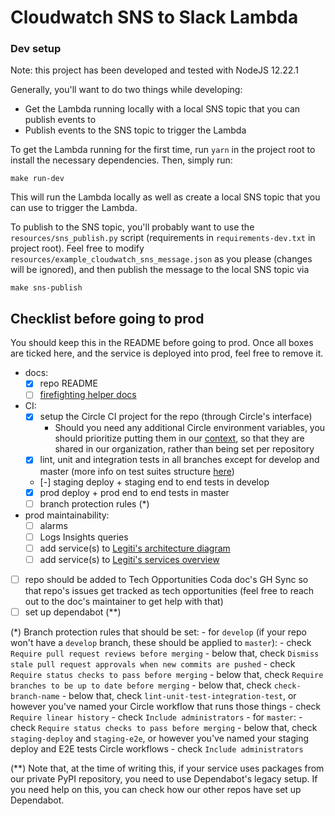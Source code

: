 # Cloudwatch SNS to Slack Lambda

### Dev setup
Note: this project has been developed and tested with NodeJS 12.22.1

Generally, you'll want to do two things while developing:
- Get the Lambda running locally with a local SNS topic that you can publish events to
- Publish events to the SNS topic to trigger the Lambda

To get the Lambda running for the first time, run `yarn` in the project root to install the necessary dependencies. Then, simply run:
```
make run-dev
```

This will run the Lambda locally as well as create a local SNS topic that you can use to trigger the Lambda.

To publish to the SNS topic, you'll probably want to use the `resources/sns_publish.py` script (requirements in `requirements-dev.txt` in project root). Feel free to modify `resources/example_cloudwatch_sns_message.json` as you please (changes will be ignored), and then publish the message to the local SNS topic via
```
make sns-publish
```

## Checklist before going to prod

You should keep this in the README before going to prod. Once all boxes are ticked here, and the service is deployed into prod, feel free to remove it.

- docs:
    - [x] repo README
    - [ ] [firefighting helper docs](https://coda.io/d/Firefighting-Resources_dPln74ERCm_/Service-Specific-Tips_suMxX#_lup6E)
- CI:
    - [x] setup the Circle CI project for the repo (through Circle's interface)
        - Should you need any additional Circle environment variables, you should prioritize putting them in our [context](https://app.circleci.com/settings/organization/github/legiti/contexts/4cc59443-f597-4168-94ea-463f79f4bdd3), so that they are shared in our organization, rather than being set per repository
    - [x] lint, unit and integration tests in all branches except for develop and master (more info on test suites structure [here](https://coda.io/d/Legiti-Backend-and-Data-Science-Development_dZcBe-sb1eb/Test-Suites-Structure_sueoo#_lugDX))
    - [-] staging deploy + staging end to end tests in develop
    - [x] prod deploy + prod end to end tests in master
    - [ ] branch protection rules (*)
- prod maintainability:
    - [ ] alarms
    - [ ] Logs Insights queries
    - [ ] add service(s) to [Legiti's architecture diagram](https://coda.io/d/Legiti-Backend-and-Data-Science-Development_dZcBe-sb1eb/Architecture-Diagram_su738#_lubNj)
    - [ ] add service(s) to [Legiti's services overview](https://coda.io/d/Legiti-Backend-and-Data-Science-Development_dZcBe-sb1eb/Services-Overview_sux72#_luqpi)
- [ ] repo should be added to Tech Opportunities Coda doc's GH Sync so that repo's issues get tracked as tech opportunities (feel free to reach out to the doc's maintainer to get help with that)
- [ ] set up dependabot (**)

(*) Branch protection rules that should be set:
    - for `develop` (if your repo won't have a `develop` branch, these should be applied to `master`):
        - check `Require pull request reviews before merging`
            - below that, check `Dismiss stale pull request approvals when new commits are pushed`
        - check `Require status checks to pass before merging`
            - below that, check `Require branches to be up to date before merging`
            - below that, check `check-branch-name`
            - below that, check `lint-unit-test-integration-test`, or however you've named your Circle workflow that runs those things
        - check `Require linear history`
        - check `Include administrators`
    - for `master`:
        - check `Require status checks to pass before merging`
            - below that, check `staging-deploy` and `staging-e2e`, or however you've named your staging deploy and E2E tests Circle workflows
        - check `Include administrators`

(**) Note that, at the time of writing this, if your service uses packages from our private PyPI repository, you need to use Dependabot's legacy setup. If you need help on this, you can check how our other repos have set up Dependabot.
